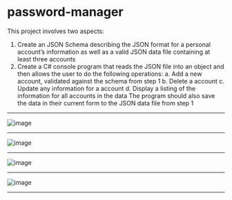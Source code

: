# password-manager
This project involves two aspects:
1. Create an JSON Schema describing the JSON format for a personal account’s information as
well as a valid JSON data file containing at least three accounts
2. Create a C# console program that reads the JSON file into an object and then allows the user to
do the following operations:
a. Add a new account, validated against the schema from step 1
b. Delete a account
c. Update any information for a account
d. Display a listing of the information for all accounts in the data
The program should also save the data in their current form to the JSON data file from step 1
****************************************************************************************************************
![image](https://user-images.githubusercontent.com/44261713/185779181-88b5c067-13dd-454b-9278-fffeeeafe365.png)
****************************************************************************************************************
![image](https://user-images.githubusercontent.com/44261713/185779240-899f6c18-b65a-483b-88c4-9ea13a8c8581.png)
****************************************************************************************************************
![image](https://user-images.githubusercontent.com/44261713/185779272-c7d88b57-72ca-49b6-a4b0-e5cce517709b.png)
****************************************************************************************************************
![image](https://user-images.githubusercontent.com/44261713/185779284-a47d69f9-e253-4aa8-b7ea-df5d8ce1d998.png)
****************************************************************************************************************
